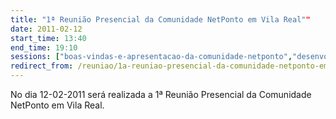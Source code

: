 ```yaml
---
title: "1ª Reunião Presencial da Comunidade NetPonto em Vila Real""
date: 2011-02-12
start_time: 13:40
end_time: 19:10
sessions: ["boas-vindas-e-apresentacao-da-comunidade-netponto","desenvolvimento-de-aplicacoes-para-android-em-csharp-com-o-monodroid","integracao-continua-com-o-jenkins","desenvolvimento-de-jogos-em-xna-para-windows-phone-7"]
redirect_from: /reuniao/1a-reuniao-presencial-da-comunidade-netponto-em-vila-real/
---
```

No dia 12-02-2011 será realizada a 1ª Reunião Presencial da Comunidade NetPonto em Vila Real.